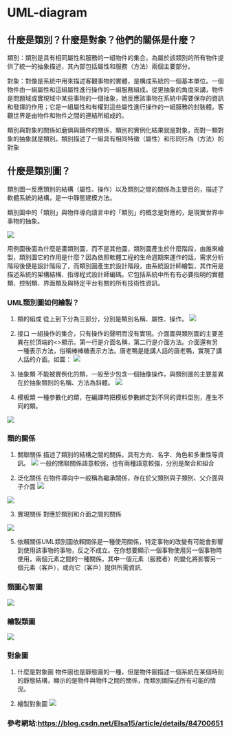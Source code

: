 # UML-diagram
## 什麼是類別？什麼是對象？他們的關係是什麼？
類別：類別是具有相同屬性和服務的一組物件的集合。為屬於該類別的所有物件提供了統一的抽象描述，其內部包括屬性和服務（方法）兩個主要部分。

對象：對像是系統中用來描述客觀事物的實體，是構成系統的一個基本單位。一個物件由一組屬性和這組屬性進行操作的一組服務組成。從更抽象的角度來講，物件是問題域或實現域中某些事物的一個抽象，她反應該事物在系統中需要保存的資訊和發揮的作用；它是一組屬性和有權對這些屬性進行操作的一組服務的封裝體。客觀世界是由物件和物件之間的連結所組成的。

類別與對象的關係如磨俱與鑄件的關係，類別的實例化結果就是對象，而對一類對象的抽象就是類別。類別描述了一組具有相同特徵（屬性）和形同行為（方法）的對象

## 什麼是類別圖？
類別圖一反應類別的結構（屬性、操作）以及類別之間的關係為主要目的，描述了軟體系統的結構，是一中靜態建模方法。

類別圖中的「類別」與物件導向語言中的「類別」的概念是對應的，是現實世界中事物的抽象。

![](https://img-blog.csdnimg.cn/20181202110640986.png)

用例圖後面為什麼是畫類別圖，而不是其他圖，類別圖產生於什麼階段，由誰來繪製，類別圖它的作用是什麼？因為依照軟體工程的生命週期來運作的話，需求分析階段後便是設計階段了，而類別圖產生於設計階段，由系統設計師繪製，其作用是描述系統的架構結構、指導程式設計師編碼。它包括系統中所有有必要指明的實體類、控制類、界面類及與特定平台有關的所有技術性資訊。

### UML類別圖如何繪製？

1) 類的組成
從上到下分為三部分，分別是類別名稱、屬性、操作。
![](https://img-blog.csdnimg.cn/20181202113652178.png)

2) 接口
一組操作的集合，只有操作的聲明而沒有實現。介面圖與類別圖的主要差異在於頂端的<<interface>>顯示。第一行是介面名稱，第二行是介面方法。介面還有另一種表示方法，俗稱棒棒糖表示方法。唐老鴨是能講人話的唐老鴨，實現了講人話的介面。如圖：
![](https://img-blog.csdnimg.cn/20181202114053368.png)

3) 抽象類
不能被實例化的類，一般至少包含一個抽像操作，與類別圖的主要差異在於抽象類別的名稱、方法為斜體。
![](https://img-blog.csdnimg.cn/20181202114551212.png)

4) 模板類
一種參數化的類，在編譯時把模板參數綁定到不同的資料型別，產生不同的類。

![](https://img-blog.csdnimg.cn/20181202114723341.png)
 ### 類的關係

1) 關聯關係
描述了類別的結構之間的關係，具有方向、名字、角色和多重性等資訊。
![](https://img-blog.csdnimg.cn/2018120212300185.png?x-oss-process=image/watermark,type_ZmFuZ3poZW5naGVpdGk,shadow_10,text_aHR0cHM6Ly9ibG9nLmNzZG4ubmV0L0Vsc2ExNQ==,size_16,color_FFFFFF,t_70)
一般的關聯關係語意較弱，也有兩種語意較強，分別是聚合和組合

2) 泛化關係
在物件導向中一般稱為繼承關係，存在於父類別與子類別、父介面與子介面
![](https://img-blog.csdnimg.cn/20181202123747195.png)

![](https://img-blog.csdnimg.cn/2018120212383192.png)

3) 實現關係
對應於類別和介面之間的關係

![](https://img-blog.csdnimg.cn/20181202123938258.png)

5) 依賴關係UML類別圖依賴關係是一種使用關係，特定事物的改變有可能會影響到使用該事物的事物，反之不成立。在你想要顯示一個事物使用另一個事物時使用，兩個元素之間的一種關係，其中一個元素（服務者）的變化將影響另一個元素（客戶），或向它（客戶）提供所需資訊.

### 類圖心智圖
![](https://img-blog.csdnimg.cn/20181202213337549.png?x-oss-process=image/watermark,type_ZmFuZ3poZW5naGVpdGk,shadow_10,text_aHR0cHM6Ly9ibG9nLmNzZG4ubmV0L0Vsc2ExNQ==,size_16,color_FFFFFF,t_70)
### 繪製類圖
![](https://img-blog.csdnimg.cn/20181202212904310.png?x-oss-process=image/watermark,type_ZmFuZ3poZW5naGVpdGk,shadow_10,text_aHR0cHM6Ly9ibG9nLmNzZG4ubmV0L0Vsc2ExNQ==,size_16,color_FFFFFF,t_70)
### 對象圖
1) 什麼是對象圖
物件圖也是靜態圖的一種，但是物件圖描述一個系統在某個時刻的靜態結構，顯示的是物件與物件之間的關係，而類別圖描述所有可能的情況。

2) 繪製對象圖
![](https://img-blog.csdnimg.cn/20181205200304898.png?x-oss-process=image/watermark,type_ZmFuZ3poZW5naGVpdGk,shadow_10,text_aHR0cHM6Ly9ibG9nLmNzZG4ubmV0L0Vsc2ExNQ==,size_16,color_FFFFFF,t_70)


### 參考網站:https://blog.csdn.net/Elsa15/article/details/84700651

